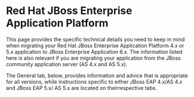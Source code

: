Red Hat JBoss Enterprise Application Platform
=====================================

This page provides the specific technical details you need to keep in mind when migrating your Red Hat JBoss Enterprise Application Platform 4.x or 5.x application to JBoss Enterprise Application 6.x.  The information listed here is also relevant if you are migrating your application from the JBoss community application server (AS 4.x and AS 5.x).

The General tab, below, provides information and advice that is appropriate for all versions, while instructions specific to either JBoss EAP 4.x/AS 4.x and JBoss EAP 5.x/ AS 5.x are located on theirrespective tabs.
